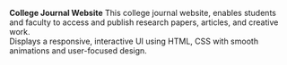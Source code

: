 <b>College Journal Website</b>
This college journal website, enables students and faculty to access and publish research papers, articles, and creative work.
<br>
Displays a responsive, interactive UI using HTML, CSS with smooth animations and user-focused design.
